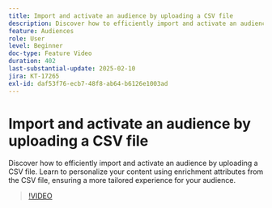 ```yaml
---
title: Import and activate an audience by uploading a CSV file
description: Discover how to efficiently import and activate an audience by uploading a CSV file. Learn to personalize your content using enrichment attributes from the CSV file, ensuring a more tailored experience for your audience.
feature: Audiences
role: User
level: Beginner
doc-type: Feature Video
duration: 402
last-substantial-update: 2025-02-10
jira: KT-17265
exl-id: daf53f76-ecb7-48f8-ab64-b6126e1003ad
---
```

# Import and activate an audience by uploading a CSV file

Discover how to efficiently import and activate an audience by uploading a CSV file. Learn to personalize your content using enrichment attributes from the CSV file, ensuring a more tailored experience for your audience.

>[!VIDEO](https://video.tv.adobe.com/v/3444298/?learn=on&enablevpops)
